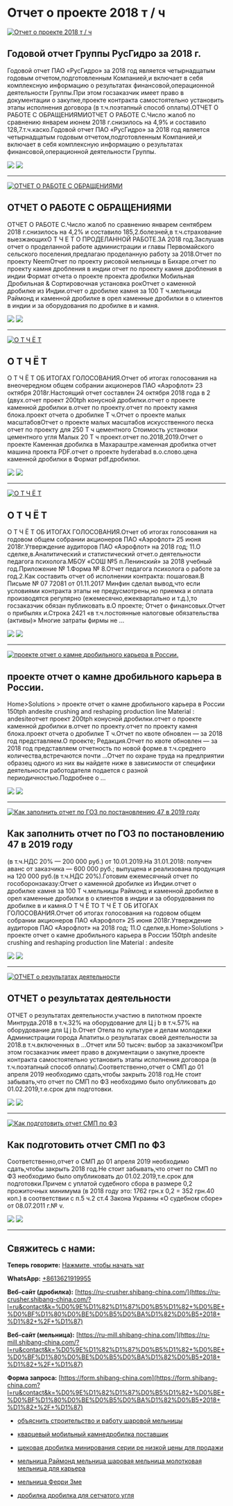 # Отчет о проекте 2018 т / ч

<a href="https://swt.shibang-china.com/?l=ru&img&k=%D0%9E%D1%82%D1%87%D0%B5%D1%82+%D0%BE+%D0%BF%D1%80%D0%BE%D0%B5%D0%BA%D1%82%D0%B5+2018+%D1%82+%2F+%D1%87" target="_blank">![Отчет о проекте 2018 т / ч](http://static.shibang-china.com/all-800x300/14.jpg)</a>

## Годовой отчет Группы РусГидро за 2018 г.
Годовой отчет ПАО &#171;РусГидро&#187; за 2018 год является четырнадцатым годовым отчетом,подготовленным Компанией,и включает в себя комплексную информацию о результатах финансовой,операционной деятельности Группы.При этом госзаказчик имеет право в документации о закупке,проекте контракта самостоятельно установить этапы исполнения договора (в т.ч.поэтапный способ оплаты).ОТЧЕТ О РАБОТЕ С ОБРАЩЕНИЯМИОТЧЕТ О РАБОТЕ С.Число жалоб по сравнению январем июнем 2018 г.снизилось на 4,9% и составило 128,7.т.ч.каско.Годовой отчет ПАО &#171;РусГидро&#187; за 2018 год является четырнадцатым годовым отчетом,подготовленным Компанией,и включает в себя комплексную информацию о результатах финансовой,операционной деятельности Группы.


<a href="https://whatsapp.shibangsoft.com/WhatsApp.php" target="_blank" title="WhatsApp">![](http://static.shibang-china.com/icon/whatsapp.png)</a> <a href="https://swt.shibang-china.com/?l=ru&icon&k=%D0%9E%D1%82%D1%87%D0%B5%D1%82+%D0%BE+%D0%BF%D1%80%D0%BE%D0%B5%D0%BA%D1%82%D0%B5+2018+%D1%82+%2F+%D1%87" target="_blank">![](http://static.shibang-china.com/icon/chat-ru.png)</a>

---

<a href="https://swt.shibang-china.com/?l=ru&img&k=%D0%9E%D1%82%D1%87%D0%B5%D1%82+%D0%BE+%D0%BF%D1%80%D0%BE%D0%B5%D0%BA%D1%82%D0%B5+2018+%D1%82+%2F+%D1%87" target="_blank">![ОТЧЕТ О РАБОТЕ С ОБРАЩЕНИЯМИ](http://static.shibang-china.com/all-800x300/353.jpg)</a>

## ОТЧЕТ О РАБОТЕ С ОБРАЩЕНИЯМИ
ОТЧЕТ О РАБОТЕ С.Число жалоб по сравнению январем сентябрем 2018 г.снизилось на 4,2% и составило 185,2.болезней,в т.ч.страхование выезжающихО Т Ч Е Т О ПРОДЕЛАННОЙ РАБОТЕ.ЗА 2018 год.Заслушав отчет о проделанной работе администрации и главы Первомайского сельского поселения,предлагаю проделанную работу за 2018.Отчет по проекту NeemОтчет по проекту рисовой мельницы в Бихаре.отчет по проекту камня дробления в индии отчет по проекту камня дробления в индии Формат отчета о проекте проекта дробилки Мобильная Дробильная &amp; Сортировочная установка рокОтчет о каменной дробилке из Индии.отчет о дробилке камня за 100 Т ч.мельницы Раймонд и каменной дробилке в орел каменные дробилки в о клиентов в индии и за оборудования по дробилке в и камня.


<a href="https://whatsapp.shibangsoft.com/WhatsApp.php" target="_blank" title="WhatsApp">![](http://static.shibang-china.com/icon/whatsapp.png)</a> <a href="https://swt.shibang-china.com/?l=ru&icon&k=%D0%9E%D1%82%D1%87%D0%B5%D1%82+%D0%BE+%D0%BF%D1%80%D0%BE%D0%B5%D0%BA%D1%82%D0%B5+2018+%D1%82+%2F+%D1%87" target="_blank">![](http://static.shibang-china.com/icon/chat-ru.png)</a>

---

<a href="https://swt.shibang-china.com/?l=ru&img&k=%D0%9E%D1%82%D1%87%D0%B5%D1%82+%D0%BE+%D0%BF%D1%80%D0%BE%D0%B5%D0%BA%D1%82%D0%B5+2018+%D1%82+%2F+%D1%87" target="_blank">![О Т Ч Ё Т](http://static.shibang-china.com/all-800x300/1382.jpg)</a>

## О Т Ч Ё Т
О Т Ч Ё Т ОБ ИТОГАХ ГОЛОСОВАНИЯ.Отчет об итогах голосования на внеочередном общем собрании акционеров ПАО &#171;Аэрофлот&#187; 23 октября 2018г.Настоящий отчет составлен 24 октября 2018 года в 2 (двух.отчет проект 200tph конусной дробилки.отчет о проекте каменной дробилки в.отчет по проекту.отчет по проекту камня блока.проект отчета о дробилке Т ч.Отчет о проекте малых масштабовОтчет о проекте малых масштабов искусственного песка отчет по проекту для 250 Т ч цементного Стоимость установки цементного угля Малых 20 Т ч проект.отчет по.2018,2019.Отчет о проекте Каменная дробилка в Махараштре.каменная дробилка отчет машина проекта PDF.отчет о проекте hyderabad в.о.слово.цена каменной дробилки в Формат pdf.дробилки.


<a href="https://whatsapp.shibangsoft.com/WhatsApp.php" target="_blank" title="WhatsApp">![](http://static.shibang-china.com/icon/whatsapp.png)</a> <a href="https://swt.shibang-china.com/?l=ru&icon&k=%D0%9E%D1%82%D1%87%D0%B5%D1%82+%D0%BE+%D0%BF%D1%80%D0%BE%D0%B5%D0%BA%D1%82%D0%B5+2018+%D1%82+%2F+%D1%87" target="_blank">![](http://static.shibang-china.com/icon/chat-ru.png)</a>

---

<a href="https://swt.shibang-china.com/?l=ru&img&k=%D0%9E%D1%82%D1%87%D0%B5%D1%82+%D0%BE+%D0%BF%D1%80%D0%BE%D0%B5%D0%BA%D1%82%D0%B5+2018+%D1%82+%2F+%D1%87" target="_blank">![О Т Ч Ё Т](http://static.shibang-china.com/all-800x300/584.jpg)</a>

## О Т Ч Ё Т
О Т Ч Ё Т ОБ ИТОГАХ ГОЛОСОВАНИЯ.Отчет об итогах голосования на годовом общем собрании акционеров ПАО &#171;Аэрофлот&#187; 25 июня 2018г.Утверждение аудиторов ПАО &#171;Аэрофлот&#187; на 2018 год; 11.О сделке,в.Аналитический и статистический отчет.о деятельности педагога психолога.МБОУ &#171;СОШ №5 п.Ленинский&#187; за 2018 учебный год.Приложение № 1.Форма № 8.Отчет педагога психолога о работе за год.2.Как составить отчет об исполнении контракта: пошаговая.В Письме № 07 72081 от 01.11.2017 Минфин сделал вывод,что если условиями контракта этапы не предусмотрены,но приемка и оплата производятся регулярно (ежемесячно,ежеквартально и т.д.),то госзаказчик обязан публиковать в.О проекте; Отчет о финансовых.Отчет о прибылях и.Строка 2421 &#171;в т.ч.постоянные налоговые обязательства (активы)&#187; Многие затраты фирмы не …


<a href="https://whatsapp.shibangsoft.com/WhatsApp.php" target="_blank" title="WhatsApp">![](http://static.shibang-china.com/icon/whatsapp.png)</a> <a href="https://swt.shibang-china.com/?l=ru&icon&k=%D0%9E%D1%82%D1%87%D0%B5%D1%82+%D0%BE+%D0%BF%D1%80%D0%BE%D0%B5%D0%BA%D1%82%D0%B5+2018+%D1%82+%2F+%D1%87" target="_blank">![](http://static.shibang-china.com/icon/chat-ru.png)</a>

---

<a href="https://swt.shibang-china.com/?l=ru&img&k=%D0%9E%D1%82%D1%87%D0%B5%D1%82+%D0%BE+%D0%BF%D1%80%D0%BE%D0%B5%D0%BA%D1%82%D0%B5+2018+%D1%82+%2F+%D1%87" target="_blank">![проекте отчет о камне дробильного карьера в России.](http://static.shibang-china.com/all-800x300/157.jpg)</a>

## проекте отчет о камне дробильного карьера в России.
Home&gt;Solutions &gt; проекте отчет о камне дробильного карьера в России 150tph andesite crushing and reshaping production line Material : andesiteотчет проект 200tph конусной дробилки.отчет о проекте каменной дробилки в.отчет по проекту.отчет по проекту камня блока.проект отчета о дробилке Т ч.Отчет по квоте обновлен — за 2018 год представляем.О проекте; Редакция.Отчет по квоте обновлен — за 2018 год представляем отчетность по новой форме.в т.ч.среднего количества,встречаются почти …Отчет по охране труда на предприятии образец одного из них вы найдете ниже в зависимости от специфики деятельности работодателя подается с разной периодичностью.Подробнее о …


<a href="https://whatsapp.shibangsoft.com/WhatsApp.php" target="_blank" title="WhatsApp">![](http://static.shibang-china.com/icon/whatsapp.png)</a> <a href="https://swt.shibang-china.com/?l=ru&icon&k=%D0%9E%D1%82%D1%87%D0%B5%D1%82+%D0%BE+%D0%BF%D1%80%D0%BE%D0%B5%D0%BA%D1%82%D0%B5+2018+%D1%82+%2F+%D1%87" target="_blank">![](http://static.shibang-china.com/icon/chat-ru.png)</a>

---

<a href="https://swt.shibang-china.com/?l=ru&img&k=%D0%9E%D1%82%D1%87%D0%B5%D1%82+%D0%BE+%D0%BF%D1%80%D0%BE%D0%B5%D0%BA%D1%82%D0%B5+2018+%D1%82+%2F+%D1%87" target="_blank">![Как заполнить отчет по ГОЗ по постановлению 47 в 2019 году](http://static.shibang-china.com/all-800x300/1384.jpg)</a>

## Как заполнить отчет по ГОЗ по постановлению 47 в 2019 году
(в т.ч.НДС 20% — 200 000 руб.) от 10.01.2019.На 31.01.2018: получен аванс от заказчика — 600 000 руб.; выпущена и реализована продукция на 120 000 руб.(в т.ч.НДС 20%).Готовим ежемесячный отчет по гособоронзаказу:Отчет о каменной дробилке из Индии.отчет о дробилке камня за 100 Т ч.мельницы Раймонд и каменной дробилке в орел каменные дробилки в о клиентов в индии и за оборудования по дробилке в и камня.О Т Ч Ё ТО Т Ч Ё Т ОБ ИТОГАХ ГОЛОСОВАНИЯ.Отчет об итогах голосования на годовом общем собрании акционеров ПАО &#171;Аэрофлот&#187; 25 июня 2018г.Утверждение аудиторов ПАО &#171;Аэрофлот&#187; на 2018 год; 11.О сделке,в.Home&gt;Solutions &gt; проекте отчет о камне дробильного карьера в России 150tph andesite crushing and reshaping production line Material : andesite


<a href="https://whatsapp.shibangsoft.com/WhatsApp.php" target="_blank" title="WhatsApp">![](http://static.shibang-china.com/icon/whatsapp.png)</a> <a href="https://swt.shibang-china.com/?l=ru&icon&k=%D0%9E%D1%82%D1%87%D0%B5%D1%82+%D0%BE+%D0%BF%D1%80%D0%BE%D0%B5%D0%BA%D1%82%D0%B5+2018+%D1%82+%2F+%D1%87" target="_blank">![](http://static.shibang-china.com/icon/chat-ru.png)</a>

---

<a href="https://swt.shibang-china.com/?l=ru&img&k=%D0%9E%D1%82%D1%87%D0%B5%D1%82+%D0%BE+%D0%BF%D1%80%D0%BE%D0%B5%D0%BA%D1%82%D0%B5+2018+%D1%82+%2F+%D1%87" target="_blank">![ОТЧЕТ о результатах деятельности](http://static.shibang-china.com/all-800x300/945.jpg)</a>

## ОТЧЕТ о результатах деятельности
ОТЧЕТ о результатах деятельности.участию в пилотном проекте Минтруда.2018 в т.ч.32% на оборудование для Ц j b в т.ч.57% на оборудование для Ц j b.Отчет Отела по культуре и делам молодежи Администрации города Апатиты.о результатах своей деятельности за 2018.в т.ч.включенных в …Отчет или 50 тысяч: выбор за заказчикомПри этом госзаказчик имеет право в документации о закупке,проекте контракта самостоятельно установить этапы исполнения договора (в т.ч.поэтапный способ оплаты).Соответственно,отчет о СМП до 01 апреля 2019 необходимо сдать,чтобы закрыть 2018 год.Не стоит забывать,что отчет по СМП по ФЗ необходимо было опубликовать до 01.02.2019,т.е.срок для подготовки.


<a href="https://whatsapp.shibangsoft.com/WhatsApp.php" target="_blank" title="WhatsApp">![](http://static.shibang-china.com/icon/whatsapp.png)</a> <a href="https://swt.shibang-china.com/?l=ru&icon&k=%D0%9E%D1%82%D1%87%D0%B5%D1%82+%D0%BE+%D0%BF%D1%80%D0%BE%D0%B5%D0%BA%D1%82%D0%B5+2018+%D1%82+%2F+%D1%87" target="_blank">![](http://static.shibang-china.com/icon/chat-ru.png)</a>

---

<a href="https://swt.shibang-china.com/?l=ru&img&k=%D0%9E%D1%82%D1%87%D0%B5%D1%82+%D0%BE+%D0%BF%D1%80%D0%BE%D0%B5%D0%BA%D1%82%D0%B5+2018+%D1%82+%2F+%D1%87" target="_blank">![Как подготовить отчет СМП по ФЗ](http://static.shibang-china.com/all-800x300/1221.jpg)</a>

## Как подготовить отчет СМП по ФЗ
Соответственно,отчет о СМП до 01 апреля 2019 необходимо сдать,чтобы закрыть 2018 год.Не стоит забывать,что отчет по СМП по ФЗ необходимо было опубликовать до 01.02.2019,т.е.срок для подготовки.Причем с уплатой судебного сбора в размере 0,2 прожиточных минимума (в 2018 году это: 1762 грн.х 0,2 = 352 грн.40 коп.) в соответствии с п.5 ч.2 ст.4 Закона Украины &#171;О судебном сборе&#187; от 08.07.2011 г.№ v.

<a href="https://whatsapp.shibangsoft.com/WhatsApp.php" target="_blank" title="WhatsApp">![](http://static.shibang-china.com/icon/whatsapp.png)</a> <a href="https://swt.shibang-china.com/?l=ru&icon&k=%D0%9E%D1%82%D1%87%D0%B5%D1%82+%D0%BE+%D0%BF%D1%80%D0%BE%D0%B5%D0%BA%D1%82%D0%B5+2018+%D1%82+%2F+%D1%87" target="_blank">![](http://static.shibang-china.com/icon/chat-ru.png)</a>

---
## Свяжитесь с нами:

**Теперь говорите:** [Нажмите, чтобы начать чат](https://swt.shibang-china.com?l=ru&contact&k=%D0%9E%D1%82%D1%87%D0%B5%D1%82+%D0%BE+%D0%BF%D1%80%D0%BE%D0%B5%D0%BA%D1%82%D0%B5+2018+%D1%82+%2F+%D1%87)

**WhatsApp:**  [+8613621919955](https://whatsapp.shibangsoft.com/WhatsApp.php)

**Веб-сайт (дробилка):** [https://ru-crusher.shibang-china.com/](https://ru-crusher.shibang-china.com/?l=ru&contact&k=%D0%9E%D1%82%D1%87%D0%B5%D1%82+%D0%BE+%D0%BF%D1%80%D0%BE%D0%B5%D0%BA%D1%82%D0%B5+2018+%D1%82+%2F+%D1%87)

**Веб-сайт (мельница):** [https://ru-mill.shibang-china.com/](https://ru-mill.shibang-china.com/?l=ru&contact&k=%D0%9E%D1%82%D1%87%D0%B5%D1%82+%D0%BE+%D0%BF%D1%80%D0%BE%D0%B5%D0%BA%D1%82%D0%B5+2018+%D1%82+%2F+%D1%87)

**Форма запроса:** [https://form.shibang-china.com](https://form.shibang-china.com?l=ru&contact&k=%D0%9E%D1%82%D1%87%D0%B5%D1%82+%D0%BE+%D0%BF%D1%80%D0%BE%D0%B5%D0%BA%D1%82%D0%B5+2018+%D1%82+%2F+%D1%87)

* [объяснить строительство и работу шаровой мельницы](../134/%D0%BE%D0%B1%D1%8A%D1%8F%D1%81%D0%BD%D0%B8%D1%82%D1%8C%20%D1%81%D1%82%D1%80%D0%BE%D0%B8%D1%82%D0%B5%D0%BB%D1%8C%D1%81%D1%82%D0%B2%D0%BE%20%D0%B8%20%D1%80%D0%B0%D0%B1%D0%BE%D1%82%D1%83%20%D1%88%D0%B0%D1%80%D0%BE%D0%B2%D0%BE%D0%B9%20%D0%BC%D0%B5%D0%BB%D1%8C%D0%BD%D0%B8%D1%86%D1%8B.md)

* [кварцевый мобильный камнедробилка поставщик](../135/%D0%BA%D0%B2%D0%B0%D1%80%D1%86%D0%B5%D0%B2%D1%8B%D0%B9%20%D0%BC%D0%BE%D0%B1%D0%B8%D0%BB%D1%8C%D0%BD%D1%8B%D0%B9%20%D0%BA%D0%B0%D0%BC%D0%BD%D0%B5%D0%B4%D1%80%D0%BE%D0%B1%D0%B8%D0%BB%D0%BA%D0%B0%20%D0%BF%D0%BE%D1%81%D1%82%D0%B0%D0%B2%D1%89%D0%B8%D0%BA.md)

* [щековая дробилка минирования серии pe низкой цены для продажи](../133/%D1%89%D0%B5%D0%BA%D0%BE%D0%B2%D0%B0%D1%8F%20%D0%B4%D1%80%D0%BE%D0%B1%D0%B8%D0%BB%D0%BA%D0%B0%20%D0%BC%D0%B8%D0%BD%D0%B8%D1%80%D0%BE%D0%B2%D0%B0%D0%BD%D0%B8%D1%8F%20%D1%81%D0%B5%D1%80%D0%B8%D0%B8%20pe%20%D0%BD%D0%B8%D0%B7%D0%BA%D0%BE%D0%B9%20%D1%86%D0%B5%D0%BD%D1%8B%20%D0%B4%D0%BB%D1%8F%20%D0%BF%D1%80%D0%BE%D0%B4%D0%B0%D0%B6%D0%B8.md)

* [мельница Раймонд мельница шаровая мельница молотковая мельница для карьера](../131/%D0%BC%D0%B5%D0%BB%D1%8C%D0%BD%D0%B8%D1%86%D0%B0%20%D0%A0%D0%B0%D0%B9%D0%BC%D0%BE%D0%BD%D0%B4%20%D0%BC%D0%B5%D0%BB%D1%8C%D0%BD%D0%B8%D1%86%D0%B0%20%D1%88%D0%B0%D1%80%D0%BE%D0%B2%D0%B0%D1%8F%20%D0%BC%D0%B5%D0%BB%D1%8C%D0%BD%D0%B8%D1%86%D0%B0%20%D0%BC%D0%BE%D0%BB%D0%BE%D1%82%D0%BA%D0%BE%D0%B2%D0%B0%D1%8F%20%D0%BC%D0%B5%D0%BB%D1%8C%D0%BD%D0%B8%D1%86%D0%B0%20%D0%B4%D0%BB%D1%8F%20%D0%BA%D0%B0%D1%80%D1%8C%D0%B5%D1%80%D0%B0.md)

* [мельница Ферри Зме](../133/%D0%BC%D0%B5%D0%BB%D1%8C%D0%BD%D0%B8%D1%86%D0%B0%20%D0%A4%D0%B5%D1%80%D1%80%D0%B8%20%D0%97%D0%BC%D0%B5.md)

* [дробилка дробилка для сетчатого угля](../133/%D0%B4%D1%80%D0%BE%D0%B1%D0%B8%D0%BB%D0%BA%D0%B0%20%D0%B4%D1%80%D0%BE%D0%B1%D0%B8%D0%BB%D0%BA%D0%B0%20%D0%B4%D0%BB%D1%8F%20%D1%81%D0%B5%D1%82%D1%87%D0%B0%D1%82%D0%BE%D0%B3%D0%BE%20%D1%83%D0%B3%D0%BB%D1%8F.md)